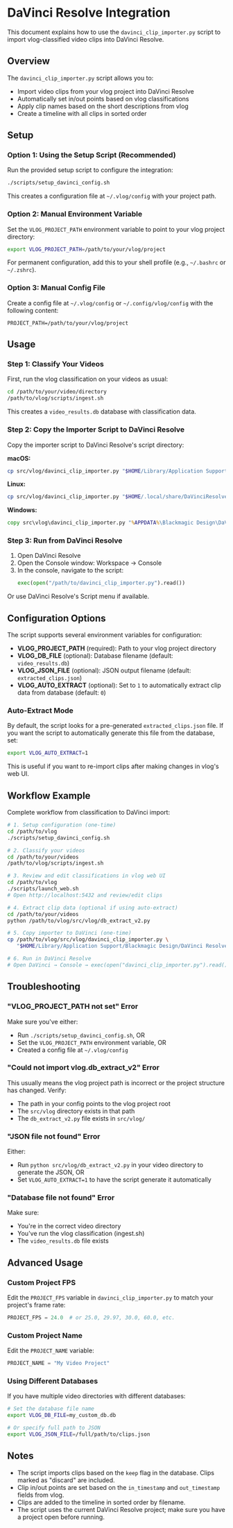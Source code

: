 # DaVinci Resolve Integration

This document explains how to use the `davinci_clip_importer.py` script to import vlog-classified video clips into DaVinci Resolve.

## Overview

The `davinci_clip_importer.py` script allows you to:
- Import video clips from your vlog project into DaVinci Resolve
- Automatically set in/out points based on vlog classifications
- Apply clip names based on the short descriptions from vlog
- Create a timeline with all clips in sorted order

## Setup

### Option 1: Using the Setup Script (Recommended)

Run the provided setup script to configure the integration:

```bash
./scripts/setup_davinci_config.sh
```

This creates a configuration file at `~/.vlog/config` with your project path.

### Option 2: Manual Environment Variable

Set the `VLOG_PROJECT_PATH` environment variable to point to your vlog project directory:

```bash
export VLOG_PROJECT_PATH=/path/to/your/vlog/project
```

For permanent configuration, add this to your shell profile (e.g., `~/.bashrc` or `~/.zshrc`).

### Option 3: Manual Config File

Create a config file at `~/.vlog/config` or `~/.config/vlog/config` with the following content:

```
PROJECT_PATH=/path/to/your/vlog/project
```

## Usage

### Step 1: Classify Your Videos

First, run the vlog classification on your videos as usual:

```bash
cd /path/to/your/video/directory
/path/to/vlog/scripts/ingest.sh
```

This creates a `video_results.db` database with classification data.

### Step 2: Copy the Importer Script to DaVinci Resolve

Copy the importer script to DaVinci Resolve's script directory:

**macOS:**
```bash
cp src/vlog/davinci_clip_importer.py "$HOME/Library/Application Support/Blackmagic Design/DaVinci Resolve/Fusion/Scripts/"
```

**Linux:**
```bash
cp src/vlog/davinci_clip_importer.py "$HOME/.local/share/DaVinciResolve/Fusion/Scripts/"
```

**Windows:**
```cmd
copy src\vlog\davinci_clip_importer.py "%APPDATA%\Blackmagic Design\DaVinci Resolve\Fusion\Scripts\"
```

### Step 3: Run from DaVinci Resolve

1. Open DaVinci Resolve
2. Open the Console window: Workspace → Console
3. In the console, navigate to the script:
   ```python
   exec(open("/path/to/davinci_clip_importer.py").read())
   ```

Or use DaVinci Resolve's Script menu if available.

## Configuration Options

The script supports several environment variables for configuration:

- **VLOG_PROJECT_PATH** (required): Path to your vlog project directory
- **VLOG_DB_FILE** (optional): Database filename (default: `video_results.db`)
- **VLOG_JSON_FILE** (optional): JSON output filename (default: `extracted_clips.json`)
- **VLOG_AUTO_EXTRACT** (optional): Set to `1` to automatically extract clip data from database (default: `0`)

### Auto-Extract Mode

By default, the script looks for a pre-generated `extracted_clips.json` file. If you want the script to automatically generate this file from the database, set:

```bash
export VLOG_AUTO_EXTRACT=1
```

This is useful if you want to re-import clips after making changes in vlog's web UI.

## Workflow Example

Complete workflow from classification to DaVinci import:

```bash
# 1. Setup configuration (one-time)
cd /path/to/vlog
./scripts/setup_davinci_config.sh

# 2. Classify your videos
cd /path/to/your/videos
/path/to/vlog/scripts/ingest.sh

# 3. Review and edit classifications in vlog web UI
cd /path/to/vlog
./scripts/launch_web.sh
# Open http://localhost:5432 and review/edit clips

# 4. Extract clip data (optional if using auto-extract)
cd /path/to/your/videos
python /path/to/vlog/src/vlog/db_extract_v2.py

# 5. Copy importer to DaVinci (one-time)
cp /path/to/vlog/src/vlog/davinci_clip_importer.py \
   "$HOME/Library/Application Support/Blackmagic Design/DaVinci Resolve/Fusion/Scripts/"

# 6. Run in DaVinci Resolve
# Open DaVinci → Console → exec(open("davinci_clip_importer.py").read())
```

## Troubleshooting

### "VLOG_PROJECT_PATH not set" Error

Make sure you've either:
- Run `./scripts/setup_davinci_config.sh`, OR
- Set the `VLOG_PROJECT_PATH` environment variable, OR
- Created a config file at `~/.vlog/config`

### "Could not import vlog.db_extract_v2" Error

This usually means the vlog project path is incorrect or the project structure has changed. Verify:
- The path in your config points to the vlog project root
- The `src/vlog` directory exists in that path
- The `db_extract_v2.py` file exists in `src/vlog/`

### "JSON file not found" Error

Either:
- Run `python src/vlog/db_extract_v2.py` in your video directory to generate the JSON, OR
- Set `VLOG_AUTO_EXTRACT=1` to have the script generate it automatically

### "Database file not found" Error

Make sure:
- You're in the correct video directory
- You've run the vlog classification (ingest.sh)
- The `video_results.db` file exists

## Advanced Usage

### Custom Project FPS

Edit the `PROJECT_FPS` variable in `davinci_clip_importer.py` to match your project's frame rate:

```python
PROJECT_FPS = 24.0  # or 25.0, 29.97, 30.0, 60.0, etc.
```

### Custom Project Name

Edit the `PROJECT_NAME` variable:

```python
PROJECT_NAME = "My Video Project"
```

### Using Different Databases

If you have multiple video directories with different databases:

```bash
# Set the database file name
export VLOG_DB_FILE=my_custom_db.db

# Or specify full path to JSON
export VLOG_JSON_FILE=/full/path/to/clips.json
```

## Notes

- The script imports clips based on the `keep` flag in the database. Clips marked as "discard" are included.
- Clip in/out points are set based on the `in_timestamp` and `out_timestamp` fields from vlog.
- Clips are added to the timeline in sorted order by filename.
- The script uses the current DaVinci Resolve project; make sure you have a project open before running.
